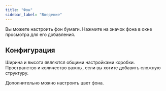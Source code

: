 ```yaml
---
title: "Фон"
sidebar_label: "Введение"
---
```



Вы можете настроить фон бумаги. Нажмите на значок фона в окне просмотра для его добавления.

## Конфигурация

Ширина и высота являются общими настройками коробки. Пространство и количество важны, если вы хотите добавить сложную структуру.

Дополнительно можно настроить цвет фона.
